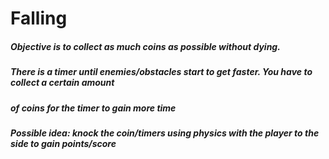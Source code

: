 # Falling

##### Objective is to collect as much coins as possible without dying.
##### There is a timer until enemies/obstacles start to get faster. You have to collect a certain amount
##### of coins for the timer to gain more time

##### Possible idea: knock the coin/timers using physics with the player to the side to gain points/score
